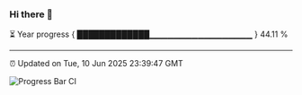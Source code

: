 ### Hi there 👋

⏳ Year progress { █████████████▁▁▁▁▁▁▁▁▁▁▁▁▁▁▁▁▁ } 44.11 %

---

⏰ Updated on Tue, 10 Jun 2025 23:39:47 GMT

![Progress Bar CI](https://github.com/IshwaranRudhara/GIT-ACTION/workflows/Progress%20Bar%20CI/badge.svg)
